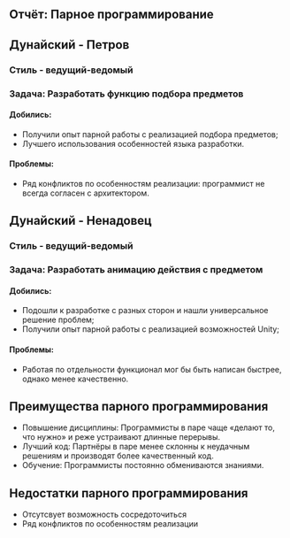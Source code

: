 ## Отчёт: Парное программирование
## Дунайский - Петров
### Стиль - ведущий-ведомый
### Задача: Разработать функцию подбора предметов 
#### Добились: 
* Получили опыт парной работы с реализацией подбора предметов;
* Лучшего использования особенностей языка разработки.
#### Проблемы:
* Ряд конфликтов по особенностям реализации: программист не всегда согласен с архитектором.

## Дунайский - Ненадовец
### Стиль - ведущий-ведомый
### Задача: Разработать анимацию действия с предметом
#### Добились: 
* Подошли к разработке с разных сторон и нашли универсальное решение проблем;
* Получили опыт парной работы с реализацией возможностей Unity;
#### Проблемы:
* Работая по отдельности функционал мог бы быть написан быстрее, однако менее качественно.

## Преимущества парного программирования 
* Повышение дисциплины:
Программисты в паре чаще «делают то, что нужно» и реже устраивают длинные перерывы.
* Лучший код:
Партнёры в паре менее склонны к неудачным решениям и производят более качественный код.
* Обучение:
Программисты постоянно обмениваются знаниями.

## Недостатки парного программирования
* Отсутсвует возможность сосредоточиться 
* Ряд конфликтов по особенностям реализации
